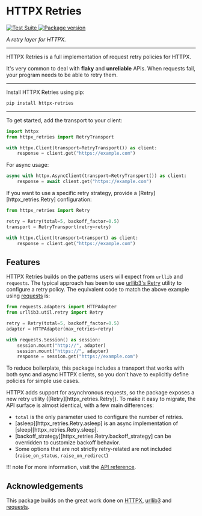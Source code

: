 # HTTPX Retries


<p>
<a href="https://github.com/will-ockmore/httpx-retry/actions">
    <img src="https://github.com/will-ockmore/httpx-retry/workflows/Test%20Suite/badge.svg" alt="Test Suite">
</a>
<a href="https://pypi.org/project/httpx-retries/">
    <img src="https://badge.fury.io/py/httpx-retries.svg" alt="Package version">
</a>
</p>

<em>A retry layer for HTTPX.</em>


---

HTTPX Retries is a full implementation of request retry policies for HTTPX.

It's very common to deal with **flaky** and **unreliable** APIs. When requests fail, your program needs to be able
to retry them.

---

Install HTTPX Retries using pip:

``` bash
pip install httpx-retries
```

---

To get started, add the transport to your client:

``` python
import httpx
from httpx_retries import RetryTransport

with httpx.Client(transport=RetryTransport()) as client:
    response = client.get("https://example.com")
```

For async usage:
``` python
async with httpx.AsyncClient(transport=RetryTransport()) as client:
    response = await client.get("https://example.com")
```

If you want to use a specific retry strategy, provide a [Retry][httpx_retries.Retry] configuration:

``` python
from httpx_retries import Retry

retry = Retry(total=5, backoff_factor=0.5)
transport = RetryTransport(retry=retry)

with httpx.Client(transport=transport) as client:
    response = client.get("https://example.com")
```

## Features

HTTPX Retries builds on the patterns users will expect from `urllib` and `requests`. The typical approach has been
to use [urllib3's Retry](https://urllib3.readthedocs.io/en/latest/reference/urllib3.util.html#urllib3.util.Retry)
utility to configure a retry policy. The equivalent code to match the above example using
[requests](https://requests.readthedocs.io/en/latest/) is:

``` python
from requests.adapters import HTTPAdapter
from urllib3.util.retry import Retry

retry = Retry(total=5, backoff_factor=0.5)
adapter = HTTPAdapter(max_retries=retry)

with requests.Session() as session:
    session.mount("http://", adapter)
    session.mount("https://", adapter)
    response = session.get("https://example.com")
```

To reduce boilerplate, this package includes a transport that works with both sync and async HTTPX clients, so you don't have to explicitly define policies for simple use cases.

HTTPX adds support for asynchronous requests, so the package exposes a new retry utility ([Retry][httpx_retries.Retry]). To make it easy to migrate, the API surface is almost identical, with a few main differences:

- `total` is the only parameter used to configure the number of retries.
- [asleep][httpx_retries.Retry.asleep] is an async implementation of [sleep][httpx_retries.Retry.sleep].
- [backoff_strategy][httpx_retries.Retry.backoff_strategy] can be overridden to customize backoff behavior.
- Some options that are not strictly retry-related are not included (`raise_on_status`, `raise_on_redirect`)

!!! note
    For more information, visit the [API reference](./api.md).

## Acknowledgements

This package builds on the great work done on [HTTPX](https://www.python-httpx.org/), [urllib3](https://urllib3.readthedocs.io/en/stable/) and [requests](https://requests.readthedocs.io/en/latest/).
